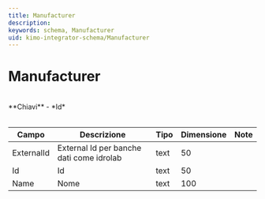 ```yaml
---
title: Manufacturer
description:
keywords: schema, Manufacturer
uid: kimo-integrator-schema/Manufacturer
---
```


# Manufacturer

<br>
**Chiavi**
- *Id*
<br><br>

| Campo | Descrizione | Tipo | Dimensione | Note |
| --- | --- | --- | --- | --- |
| ExternalId | External Id per banche dati come idrolab | text | 50 |  |
| Id | Id | text | 50 |  |
| Name | Nome | text | 100 |  |

